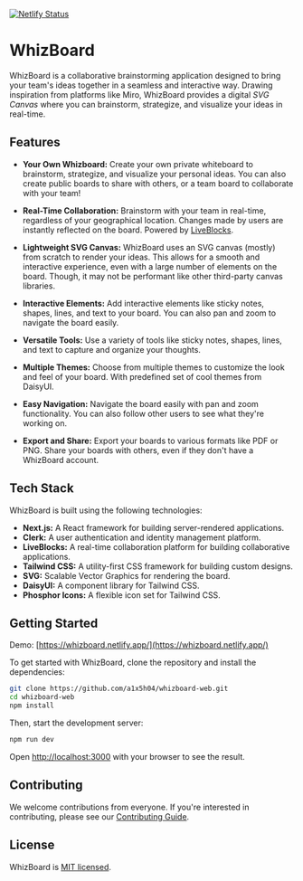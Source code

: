 [![Netlify Status](https://api.netlify.com/api/v1/badges/d28e983e-c4f9-49f5-bc60-cfb3ede002a9/deploy-status)](https://app.netlify.com/sites/whizboard/deploys)

# WhizBoard

WhizBoard is a collaborative brainstorming application designed to bring your team's ideas together in a seamless and interactive way. Drawing inspiration from platforms like Miro, WhizBoard provides a digital _SVG Canvas_ where you can brainstorm, strategize, and visualize your ideas in real-time.

## Features

- **Your Own Whizboard:** Create your own private whiteboard to brainstorm, strategize, and visualize your personal ideas. You can also create public boards to share with others, or a team board to collaborate with your team!

- **Real-Time Collaboration:** Brainstorm with your team in real-time, regardless of your geographical location. Changes made by users are instantly reflected on the board. Powered by [LiveBlocks](https://liveblocks.io/).

- **Lightweight SVG Canvas:** WhizBoard uses an SVG canvas (mostly) from scratch to render your ideas. This allows for a smooth and interactive experience, even with a large number of elements on the board. Though, it may not be performant like other third-party canvas libraries.

- **Interactive Elements:** Add interactive elements like sticky notes, shapes, lines, and text to your board. You can also pan and zoom to navigate the board easily.

- **Versatile Tools:** Use a variety of tools like sticky notes, shapes, lines, and text to capture and organize your thoughts.

- **Multiple Themes:** Choose from multiple themes to customize the look and feel of your board. With predefined set of cool themes from DaisyUI.

- **Easy Navigation:** Navigate the board easily with pan and zoom functionality. You can also follow other users to see what they're working on.

- **Export and Share:** Export your boards to various formats like PDF or PNG. Share your boards with others, even if they don't have a WhizBoard account.

## Tech Stack

WhizBoard is built using the following technologies:

- **Next.js:** A React framework for building server-rendered applications.
- **Clerk:** A user authentication and identity management platform.
- **LiveBlocks:** A real-time collaboration platform for building collaborative applications.
- **Tailwind CSS:** A utility-first CSS framework for building custom designs.
- **SVG:** Scalable Vector Graphics for rendering the board.
- **DaisyUI:** A component library for Tailwind CSS.
- **Phosphor Icons:** A flexible icon set for Tailwind CSS.

## Getting Started

Demo: [https://whizboard.netlify.app/](https://whizboard.netlify.app/)

To get started with WhizBoard, clone the repository and install the dependencies:

```bash
git clone https://github.com/a1x5h04/whizboard-web.git
cd whizboard-web
npm install
```

Then, start the development server:

```bash
npm run dev
```

Open [http://localhost:3000](http://localhost:3000) with your browser to see the result.

## Contributing

We welcome contributions from everyone. If you're interested in contributing, please see our [Contributing Guide](CONTRIBUTING.md).

## License

WhizBoard is [MIT licensed](LICENSE).
